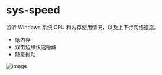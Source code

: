 # sys-speed

监听 Windows 系统 CPU 和内存使用情况，以及上下行网络速度。

- 低内存
- 双击边缘快速隐藏
- 随意拖动

![image](https://github.com/user-attachments/assets/6dc3ba51-7771-4fa8-a3c5-4c483ea56d84)
